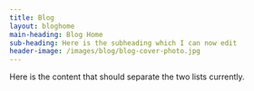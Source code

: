 ```yaml
---
title: Blog
layout: bloghome
main-heading: Blog Home
sub-heading: Here is the subheading which I can now edit
header-image: /images/blog/blog-cover-photo.jpg
---
```


Here is the content that should separate the two lists currently.
